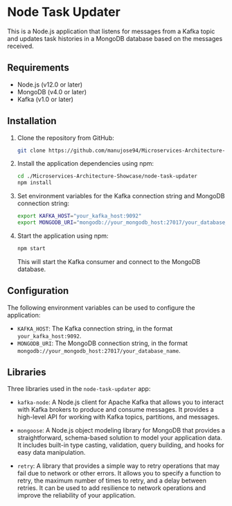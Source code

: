 # Node Task Updater

This is a Node.js application that listens for messages from a Kafka topic and updates task histories in a MongoDB database based on the messages received.

## Requirements

- Node.js (v12.0 or later)
- MongoDB (v4.0 or later)
- Kafka (v1.0 or later)

## Installation

1. Clone the repository from GitHub:

   ```bash
   git clone https://github.com/manujose94/Microservices-Architecture-Showcase.git
   ```

2. Install the application dependencies using npm:

   ```bash
   cd ./Microservices-Architecture-Showcase/node-task-updater
   npm install
   ```

3. Set environment variables for the Kafka connection string and MongoDB connection string:

   ```bash
   export KAFKA_HOST="your_kafka_host:9092"
   export MONGODB_URI="mongodb://your_mongodb_host:27017/your_database_name"
   ```

4. Start the application using npm:

   ```bash
   npm start
   ```

   This will start the Kafka consumer and connect to the MongoDB database.

## Configuration

The following environment variables can be used to configure the application:

- `KAFKA_HOST`: The Kafka connection string, in the format `your_kafka_host:9092`.
- `MONGODB_URI`: The MongoDB connection string, in the format `mongodb://your_mongodb_host:27017/your_database_name`.


## Libraries

Three libraries used in the `node-task-updater` app:

- `kafka-node`: A Node.js client for Apache Kafka that allows you to interact with Kafka brokers to produce and consume messages. It provides a high-level API for working with Kafka topics, partitions, and messages.

- `mongoose`: A Node.js object modeling library for MongoDB that provides a straightforward, schema-based solution to model your application data. It includes built-in type casting, validation, query building, and hooks for easy data manipulation.

- `retry`: A library that provides a simple way to retry operations that may fail due to network or other errors. It allows you to specify a function to retry, the maximum number of times to retry, and a delay between retries. It can be used to add resilience to network operations and improve the reliability of your application.